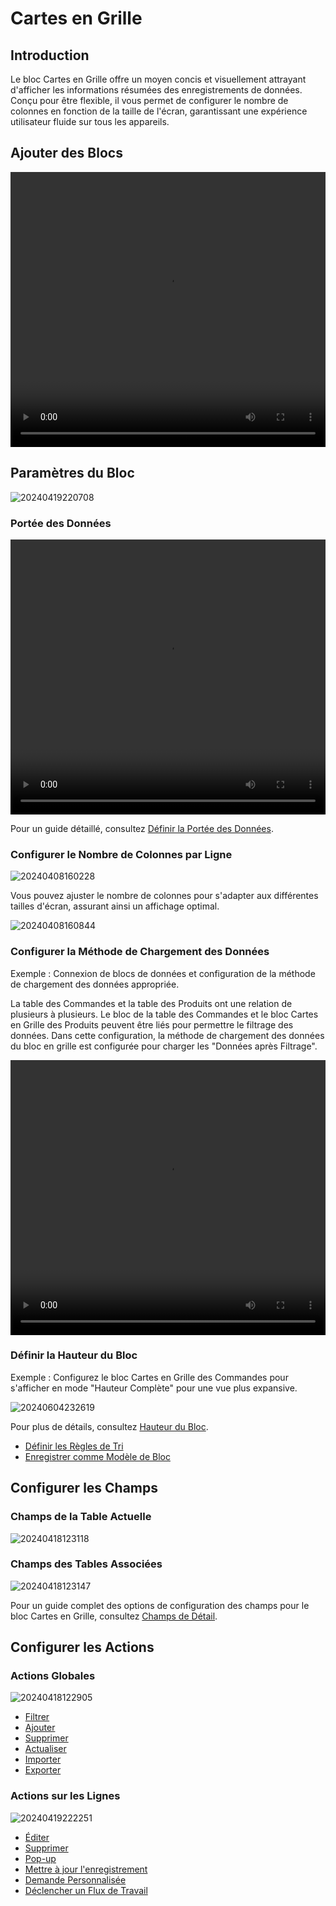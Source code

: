 # Cartes en Grille

## Introduction

Le bloc Cartes en Grille offre un moyen concis et visuellement attrayant d'afficher les informations résumées des enregistrements de données. Conçu pour être flexible, il vous permet de configurer le nombre de colonnes en fonction de la taille de l'écran, garantissant une expérience utilisateur fluide sur tous les appareils.

## Ajouter des Blocs

<video width="100%" height="440" controls>
      <source src="https://static-docs.nocobase.com/20240418120045.mp4" type="video/mp4">
</video>

## Paramètres du Bloc

![20240419220708](https://static-docs.nocobase.com/20240419220708.png)

### Portée des Données

<video width="100%" height="440" controls>
      <source src="https://static-docs.nocobase.com/20240419173617.mp4" type="video/mp4">
</video>

Pour un guide détaillé, consultez [Définir la Portée des Données](/handbook/ui/blocks/block-settings/data-scope).

### Configurer le Nombre de Colonnes par Ligne

![20240408160228](https://static-docs.nocobase.com/20240408160228.png)

Vous pouvez ajuster le nombre de colonnes pour s'adapter aux différentes tailles d'écran, assurant ainsi un affichage optimal.

![20240408160844](https://static-docs.nocobase.com/20240408160844.png)

### Configurer la Méthode de Chargement des Données

Exemple : Connexion de blocs de données et configuration de la méthode de chargement des données appropriée.

La table des Commandes et la table des Produits ont une relation de plusieurs à plusieurs. Le bloc de la table des Commandes et le bloc Cartes en Grille des Produits peuvent être liés pour permettre le filtrage des données. Dans cette configuration, la méthode de chargement des données du bloc en grille est configurée pour charger les "Données après Filtrage".

<video width="100%" height="440" controls>
<source src="https://static-docs.nocobase.com/20240419175643.mp4" type="video/mp4">
</video>

### Définir la Hauteur du Bloc

Exemple : Configurez le bloc Cartes en Grille des Commandes pour s'afficher en mode "Hauteur Complète" pour une vue plus expansive.

![20240604232619](https://static-docs.nocobase.com/20240604232619.gif)

Pour plus de détails, consultez [Hauteur du Bloc](/handbook/ui/blocks/block-settings/block-height).

- [Définir les Règles de Tri](/handbook/ui/blocks/block-settings/sorting-rule)
- [Enregistrer comme Modèle de Bloc](/handbook/block-template)

## Configurer les Champs

### Champs de la Table Actuelle

![20240418123118](https://static-docs.nocobase.com/20240418123118.png)

### Champs des Tables Associées

![20240418123147](https://static-docs.nocobase.com/20240418123147.png)

Pour un guide complet des options de configuration des champs pour le bloc Cartes en Grille, consultez [Champs de Détail](/handbook/ui/fields/generic/detail-form-item).

## Configurer les Actions

### Actions Globales

![20240418122905](https://static-docs.nocobase.com/20240418122905.png)

- [Filtrer](/handbook/ui/actions/types/filter)
- [Ajouter](/handbook/ui/actions/types/add-new)
- [Supprimer](/handbook/ui/actions/types/delete)
- [Actualiser](/handbook/ui/actions/types/refresh)
- [Importer](/handbook/action-import)
- [Exporter](/handbook/action-export)

### Actions sur les Lignes

![20240419222251](https://static-docs.nocobase.com/20240419222251.png)

- [Éditer](/handbook/ui/actions/types/edit)
- [Supprimer](/handbook/ui/actions/types/delete)
- [Pop-up](/handbook/ui/actions/types/pop-up)
- [Mettre à jour l'enregistrement](/handbook/ui/actions/types/update-record)
- [Demande Personnalisée](/handbook/action-custom-request)
- [Déclencher un Flux de Travail](/handbook/workflow/manual/triggers/custom-action)
